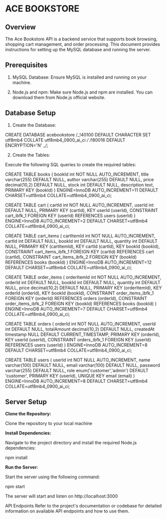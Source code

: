 # ACE BOOKSTORE

## Overview

The Ace Bookstore API is a backend service that supports book browsing, shopping cart management, and order processing. This document provides instructions for setting up the MySQL database and running the server.

## Prerequisites

1. MySQL Database: Ensure MySQL is installed and running on your machine.

2. Node.js and npm: Make sure Node.js and npm are installed. You can download them from Node.js official website.

## Database Setup

1. Create the Database:

CREATE DATABASE acebookstore
/_!40100 DEFAULT CHARACTER SET utf8mb4 COLLATE utf8mb4_0900_ai_ci _/
/_!80016 DEFAULT ENCRYPTION='N' _/;

2. Create the Tables:

Execute the following SQL queries to create the required tables:

CREATE TABLE books (
bookId int NOT NULL AUTO_INCREMENT,
title varchar(255) DEFAULT NULL,
author varchar(255) DEFAULT NULL,
price decimal(10,2) DEFAULT NULL,
stock int DEFAULT NULL,
description text,
PRIMARY KEY (bookId)
) ENGINE=InnoDB AUTO_INCREMENT=11 DEFAULT CHARSET=utf8mb4 COLLATE=utf8mb4_0900_ai_ci;

CREATE TABLE cart (
cartId int NOT NULL AUTO_INCREMENT,
userId int DEFAULT NULL,
PRIMARY KEY (cartId),
KEY userId (userId),
CONSTRAINT cart_ibfk_1 FOREIGN KEY (userId) REFERENCES users (userId)
) ENGINE=InnoDB AUTO_INCREMENT=2 DEFAULT CHARSET=utf8mb4 COLLATE=utf8mb4_0900_ai_ci;

CREATE TABLE cart_items (
cartItemId int NOT NULL AUTO_INCREMENT,
cartId int DEFAULT NULL,
bookId int DEFAULT NULL,
quantity int DEFAULT NULL,
PRIMARY KEY (cartItemId),
KEY cartId (cartId),
KEY bookId (bookId),
CONSTRAINT cart_items_ibfk_1 FOREIGN KEY (cartId) REFERENCES cart (cartId),
CONSTRAINT cart_items_ibfk_2 FOREIGN KEY (bookId) REFERENCES books (bookId)
) ENGINE=InnoDB AUTO_INCREMENT=12 DEFAULT CHARSET=utf8mb4 COLLATE=utf8mb4_0900_ai_ci;

CREATE TABLE order_items (
orderItemId int NOT NULL AUTO_INCREMENT,
orderId int DEFAULT NULL,
bookId int DEFAULT NULL,
quantity int DEFAULT NULL,
price decimal(10,2) DEFAULT NULL,
PRIMARY KEY (orderItemId),
KEY orderId (orderId),
KEY bookId (bookId),
CONSTRAINT order_items_ibfk_1 FOREIGN KEY (orderId) REFERENCES orders (orderId),
CONSTRAINT order_items_ibfk_2 FOREIGN KEY (bookId) REFERENCES books (bookId)
) ENGINE=InnoDB AUTO_INCREMENT=7 DEFAULT CHARSET=utf8mb4 COLLATE=utf8mb4_0900_ai_ci;

CREATE TABLE orders (
orderId int NOT NULL AUTO_INCREMENT,
userId int DEFAULT NULL,
totalAmount decimal(10,2) DEFAULT NULL,
createdAt timestamp NULL DEFAULT CURRENT_TIMESTAMP,
PRIMARY KEY (orderId),
KEY userId (userId),
CONSTRAINT orders_ibfk_1 FOREIGN KEY (userId) REFERENCES users (userId)
) ENGINE=InnoDB AUTO_INCREMENT=8 DEFAULT CHARSET=utf8mb4 COLLATE=utf8mb4_0900_ai_ci;

CREATE TABLE users (
userId int NOT NULL AUTO_INCREMENT,
name varchar(100) DEFAULT NULL,
email varchar(100) DEFAULT NULL,
password varchar(255) DEFAULT NULL,
role enum('customer','admin') DEFAULT 'customer',
PRIMARY KEY (userId),
UNIQUE KEY email (email)
) ENGINE=InnoDB AUTO_INCREMENT=8 DEFAULT CHARSET=utf8mb4 COLLATE=utf8mb4_0900_ai_ci;

## Server Setup

**Clone the Repository:**

Clone the repository to your local machine

**Install Dependencies:**

Navigate to the project directory and install the required Node.js dependencies:

npm install

**Run the Server:**

Start the server using the following command:

npm start

The server will start and listen on http://localhost:3000

API Endpoints
Refer to the project's documentation or codebase for detailed information on available API endpoints and how to use them.
